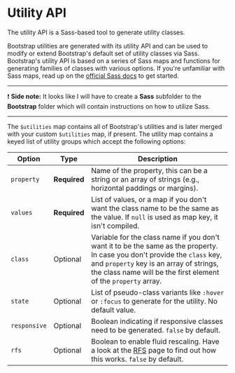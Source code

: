 # Utility API

The utility API is a Sass-based tool to generate utility classes.

Bootstrap utilities are generated with its utility API and can be used to modify or extend Bootstrap's default set of utility classes via Sass. Bootstrap's utility API is based on a series of Sass maps and functions for generating families of classes with various options. If you're unfamiliar with Sass maps, read up on the [official Sass docs](https://sass-lang.com/documentation/values/maps) to get started.

<hr>

:exclamation: **Side note:** It looks like I will have to create a **Sass** subfolder to the **Bootstrap** folder which will contain instructions on how to utilize Sass.

<hr>

The `$utilities` map contains all of Bootstrap's utilities and is later merged with your custom `$utilities` map, if present. The utility map contains a keyed list of utility groups which accept the following options:

| Option | Type | Description |
| --- | --- | --- |
| `property` | **Required** | Name of the property, this can be a string or an array of strings (e.g., horizontal paddings or margins). |
| `values` | **Required** | List of values, or a map if you don't want the class name to be the same as the value. If `null` is used as map key, it isn't compiled. |
| `class` | Optional | Variable for the class name if you don't want it to be the same as the property. In case you don't provide the `class` key, and `property` key is an array of strings, the class name will be the first element of the `property` array. |
| `state` | Optional | List of pseudo-class variants like `:hover` or `:focus` to generate for the utility. No default value. |
| `responsive` | Optional | Boolean indicating if responsive classes need to be generated. `false` by default. |
| `rfs` | Optional | Boolean to enable fluid rescaling. Have a look at the [RFS](https://getbootstrap.com/docs/5.0/getting-started/rfs/) page to find out how this works. `false` by default. |
